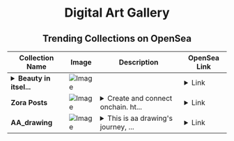 <div align="center">

# Digital Art Gallery

## Trending Collections on OpenSea

| Collection Name                       | Image                                                                                     | Description                       | OpenSea Link                                                                                          |
|---------------------------------------|-------------------------------------------------------------------------------------------|-----------------------------------|--------------------------------------------------------------------------------------------------------|
| **<details><summary>Beauty in itsel...</summary>Beauty in itself</details>** | ![Image](https://i.seadn.io/s/raw/files/195e03dee416f3f5eae351e75d226745.jpg?w=500&auto=format?w=200&auto=format) |  | <details><summary>Link</summary>[Beauty in itself](https://opensea.io/collection/beauty-in-itself)</details> |
| **Zora Posts** | ![Image](https://i.seadn.io/s/raw/files/807f09075119cb0b74fa87636440c908.jpg?w=500&auto=format?w=200&auto=format) | <details><summary>Create and connect onchain. ht...</summary>Create and connect onchain. https://zora.co</details> | <details><summary>Link</summary>[Zora Posts](https://opensea.io/collection/zora-posts-12018)</details> |
| **AA_drawing** | ![Image](https://i.seadn.io/s/raw/files/53c34bce23e0dffa2a159afe8e3b89d3.jpg?w=500&auto=format?w=200&auto=format) | <details><summary>This is aa drawing's journey, ...</summary>This is aa drawing's journey, the picture I am selling is a reel picture I made. I will make it into NFT</details> | <details><summary>Link</summary>[AA_drawing](https://opensea.io/collection/aa-drawing-2)</details> |

</div>